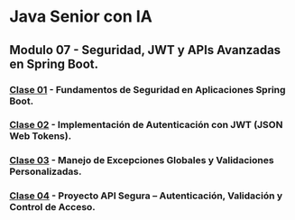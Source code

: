 # Java Senior con IA
## Modulo 07 - Seguridad, JWT y APIs Avanzadas en Spring Boot.

### [Clase 01](1) - Fundamentos de Seguridad en Aplicaciones Spring Boot.

### [Clase 02](2) - Implementación de Autenticación con JWT (JSON Web Tokens).

### [Clase 03](3) - Manejo de Excepciones Globales y Validaciones Personalizadas.

### [Clase 04](4) - Proyecto API Segura – Autenticación, Validación y Control de Acceso.

